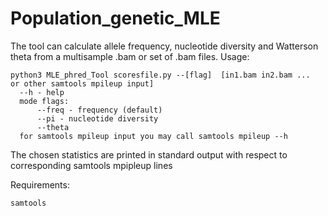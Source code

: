 # Population_genetic_MLE
The tool can calculate allele frequency, nucleotide diversity and  Watterson theta from a multisample .bam or set of .bam files.
Usage:

    python3 MLE_phred_Tool scoresfile.py --[flag]  [in1.bam in2.bam ...  or other samtools mpileup input]
      --h - help
      mode flags: 
          --freq - frequency (default)
          --pi - nucleotide diversity
          --theta 
      for samtools mpileup input you may call samtools mpileup --h 

The chosen statistics are printed in standard output with respect to corresponding samtools mpipleup lines

Requirements:

    samtools
